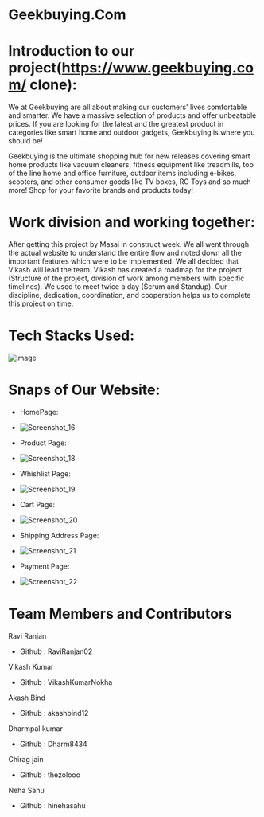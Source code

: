# Geekbuying.Com
# Introduction to our project(https://www.geekbuying.com/ clone):

We at Geekbuying are all about making our customers' lives comfortable and smarter.
We have a massive selection of products and offer unbeatable prices. 
If you are looking for the latest and the greatest product in categories like smart home and outdoor gadgets, Geekbuying is where you should be!

Geekbuying is the ultimate shopping hub for new releases covering smart home products like vacuum cleaners, 
fitness equipment like treadmills, top of the line home and office furniture, outdoor items including e-bikes, 
scooters, and other consumer goods like TV boxes, RC Toys and so much more! Shop for your favorite brands and products today!


# Work division and working together:

After getting this project by Masai in construct week. 
We all went through the actual website to understand the entire flow and noted down all the important features which were to be implemented. 
We all decided that Vikash will lead the team. Vikash has created a roadmap for the project (Structure of the project, 
division of work among members with specific timelines). We used to meet twice a day (Scrum and Standup). 
Our discipline, dedication, coordination, and cooperation helps us to complete this project on time.

# Tech Stacks Used:
![image](https://user-images.githubusercontent.com/53153822/130080498-1434ceba-27f4-4587-96ce-b9d9a4a0d095.png)


# Snaps of Our Website:

* HomePage:
 
* ![Screenshot_16](https://user-images.githubusercontent.com/91020498/165443632-f67a6009-77b2-47d9-b448-942561773ec7.png)




* Product Page:
* ![Screenshot_18](https://user-images.githubusercontent.com/91020498/165443681-1c9080fb-107d-4135-b806-bcf2c4ccdd83.png)


* Whishlist Page:
* ![Screenshot_19](https://user-images.githubusercontent.com/91020498/165443745-a8e563d5-0cf7-4b46-8720-95e9b0f0c2c8.png)


* Cart Page:
* ![Screenshot_20](https://user-images.githubusercontent.com/91020498/165443815-fab2470d-8f43-4a48-874d-9bacac007df5.png)


* Shipping Address Page:
* ![Screenshot_21](https://user-images.githubusercontent.com/91020498/165443870-64961110-07aa-49b5-888a-ffde06dc26d4.png)


* Payment Page:
* ![Screenshot_22](https://user-images.githubusercontent.com/91020498/165443920-54acf8ca-52a6-46c2-b5a2-120bfb127455.png)



# Team Members and Contributors
Ravi Ranjan
* Github : RaviRanjan02

Vikash Kumar
* Github : VikashKumarNokha

Akash Bind
* Github : akashbind12

Dharmpal kumar 
* Github : Dharm8434

Chirag jain
* Github : thezolooo

Neha Sahu
* Github : hinehasahu






